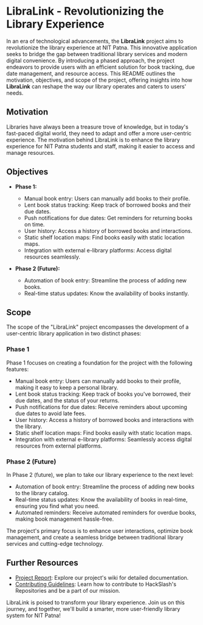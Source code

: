 # LibraLink - Revolutionizing the Library Experience

In an era of technological advancements, the **LibraLink** project aims to revolutionize the library experience at NIT Patna. This innovative application seeks to bridge the gap between traditional library services and modern digital convenience. By introducing a phased approach, the project endeavors to provide users with an efficient solution for book tracking, due date management, and resource access. This README outlines the motivation, objectives, and scope of the project, offering insights into how **LibraLink** can reshape the way our library operates and caters to users' needs.

## Motivation

Libraries have always been a treasure trove of knowledge, but in today's fast-paced digital world, they need to adapt and offer a more user-centric experience. The motivation behind LibraLink is to enhance the library experience for NIT Patna students and staff, making it easier to access and manage resources.

## Objectives

- **Phase 1:**
  - Manual book entry: Users can manually add books to their profile.
  - Lent book status tracking: Keep track of borrowed books and their due dates.
  - Push notifications for due dates: Get reminders for returning books on time.
  - User history: Access a history of borrowed books and interactions.
  - Static shelf location maps: Find books easily with static location maps.
  - Integration with external e-library platforms: Access digital resources seamlessly.

- **Phase 2 (Future):**
  - Automation of book entry: Streamline the process of adding new books.
  - Real-time status updates: Know the availability of books instantly.

## Scope

The scope of the "LibraLink" project encompasses the development of a user-centric library application in two distinct phases:

### Phase 1

Phase 1 focuses on creating a foundation for the project with the following features:

- Manual book entry: Users can manually add books to their profile, making it easy to keep a personal library.
- Lent book status tracking: Keep track of books you've borrowed, their due dates, and the status of your returns.
- Push notifications for due dates: Receive reminders about upcoming due dates to avoid late fees.
- User history: Access a history of borrowed books and interactions with the library.
- Static shelf location maps: Find books easily with static location maps.
- Integration with external e-library platforms: Seamlessly access digital resources from external platforms.

### Phase 2 (Future)

In Phase 2 (future), we plan to take our library experience to the next level:

- Automation of book entry: Streamline the process of adding new books to the library catalog.
- Real-time status updates: Know the availability of books in real-time, ensuring you find what you need.
- Automated reminders: Receive automated reminders for overdue books, making book management hassle-free.

The project's primary focus is to enhance user interactions, optimize book management, and create a seamless bridge between traditional library services and cutting-edge technology.

## Further Resources

- [Project Report](https://docs.google.com/document/d/1uUZW3FmxIXVCHnYtjNlyq6qj5n0Owtyw7LWUReKvxFw/edit?usp=sharing): Explore our project's wiki for detailed documentation.
- [Contributing Guidelines](https://github.com/HackSlashNITP/hackslash-contrib/blob/main/CONTRIBUTING.md): Learn how to contribute to HackSlash's Repositories and be a part of our mission.

LibraLink is poised to transform your library experience. Join us on this journey, and together, we'll build a smarter, more user-friendly library system for NIT Patna!
